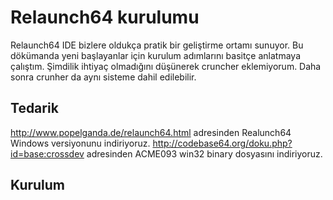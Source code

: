 # Relaunch64 kurulumu

Relaunch64 IDE bizlere oldukça pratik bir geliştirme ortamı sunuyor. Bu dökümanda yeni başlayanlar için kurulum adımlarını basitçe anlatmaya çalıştım.
Şimdilik ihtiyaç olmadığını düşünerek cruncher eklemiyorum. Daha sonra crunher da aynı sisteme dahil edilebilir.  

## Tedarik

http://www.popelganda.de/relaunch64.html adresinden Realunch64 Windows versiyonunu indiriyoruz.
http://codebase64.org/doku.php?id=base:crossdev adresinden ACME093 win32 binary dosyasını indiriyoruz.

## Kurulum
